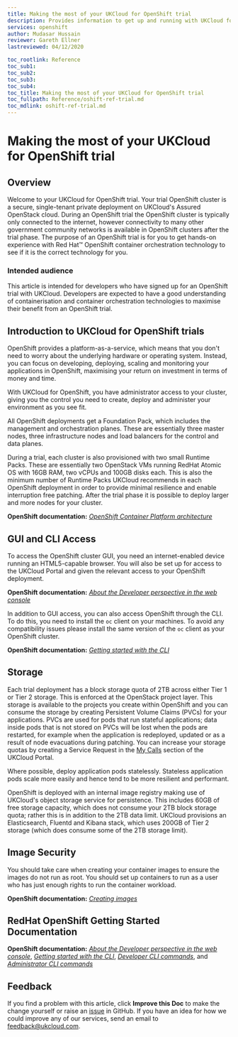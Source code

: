 ```yaml
---
title: Making the most of your UKCloud for OpenShift trial
description: Provides information to get up and running with UKCloud for OpenShift trials
services: openshift
author: Mudasar Hussain
reviewer: Gareth Ellner
lastreviewed: 04/12/2020

toc_rootlink: Reference
toc_sub1:
toc_sub2:
toc_sub3:
toc_sub4:
toc_title: Making the most of your UKCloud for OpenShift trial
toc_fullpath: Reference/oshift-ref-trial.md
toc_mdlink: oshift-ref-trial.md
---
```


# Making the most of your UKCloud for OpenShift trial

## Overview

Welcome to your UKCloud for OpenShift trial. Your trial OpenShift cluster is a secure, single-tenant private deployment on UKCloud's Assured OpenStack cloud. During an OpenShift trial the OpenShift cluster is typically only connected to the internet, however connectivity to many other government community networks is available in OpenShift clusters after the trial phase. The purpose of an OpenShift trial is for you to get hands-on experience with Red Hat&trade; OpenShift container orchestration technology to see if it is the correct technology for you.

### Intended audience

This article is intended for developers who have signed up for an OpenShift trial with UKCloud. Developers are expected to have a good understanding of containerisation and container orchestration technologies to maximise their benefit from an OpenShift trial.

## Introduction to UKCloud for OpenShift trials

OpenShift provides a platform-as-a-service, which means that you don't need to worry about the underlying hardware or operating system. Instead, you can focus on developing, deploying, scaling and monitoring your applications in OpenShift, maximising your return on investment in terms of money and time.

With UKCloud for OpenShift, you have administrator access to your cluster, giving you the control you need to create, deploy and administer your environment as you see fit.

All OpenShift deployments get a Foundation Pack, which includes the management and orchestration planes. These are essentially three master nodes, three infrastructure nodes and load balancers for the control and data planes.

During a trial, each cluster is also provisioned with two small Runtime Packs. These are essentially two OpenStack VMs running RedHat Atomic OS with 16GB RAM, two vCPUs and 100GB disks each. This is also the minimum number of Runtime Packs UKCloud recommends in each OpenShift deployment in order to provide minimal resilience and enable interruption free patching. After the trial phase it is possible to deploy larger and more nodes for your cluster.

**OpenShift documentation:** [*OpenShift Container Platform architecture*](https://docs.openshift.com/container-platform/4.6/architecture/architecture.html)

## GUI and CLI Access

To access the OpenShift cluster GUI, you need an internet-enabled device running an HTML5-capable browser. You will also be set up for access to the UKCloud Portal and given the relevant access to your OpenShift deployment.

**OpenShift documentation:** [*About the Developer perspective in the web console*](https://docs.openshift.com/container-platform/4.6/web_console/odc-about-developer-perspective.html)

In addition to GUI access, you can also access OpenShift through the CLI. To do this, you need to install the `oc` client on your machines. To avoid any compatibility issues please install the same version of the `oc` client as your OpenShift cluster. 

**OpenShift documentation:** [*Getting started with the CLI*](https://docs.openshift.com/container-platform/4.6/cli_reference/openshift_cli/getting-started-cli.html)

## Storage

Each trial deployment has a block storage quota of 2TB across either Tier 1 or Tier 2 storage. This is enforced at the OpenStack project layer. This storage is available to the projects you create within OpenShift and you can consume the storage by creating Persistent Volume Claims (PVCs) for your applications. PVCs are used for pods that run stateful applications; data inside pods that is not stored on PVCs will be lost when the pods are restarted, for example when the application is redeployed, updated or as a result of node evacuations during patching. You can increase your storage quotas by creating a Service Request in the [My Calls](https://portal.skyscapecloud.com/support/ivanti) section of the UKCloud Portal. 

Where possible, deploy application pods statelessly. Stateless application pods scale more easily and hence tend to be more resilient and performant.

OpenShift is deployed with an internal image registry making use of UKCloud's object storage service for persistence. This includes 60GB of free storage capacity, which does not consume your 2TB block storage quota; rather this is in addition to the 2TB data limit. UKCloud provisions an Elasticsearch, Fluentd and Kibana stack, which uses 200GB of Tier 2 storage (which does consume some of the 2TB storage limit).

## Image Security

You should take care when creating your container images to ensure the images do not run as root. You should set up containers to run as a user who has just enough rights to run the container workload.

**OpenShift documentation:** [*Creating images*](https://docs.openshift.com/container-platform/4.6/openshift_images/create-images.html)

## RedHat OpenShift Getting Started Documentation

**OpenShift documentation:** [*About the Developer perspective in the web console*](https://docs.openshift.com/container-platform/4.6/web_console/odc-about-developer-perspective.html), [*Getting started with the CLI*](https://docs.openshift.com/container-platform/4.6/cli_reference/openshift_cli/getting-started-cli.html), [*Developer CLI commands*](https://docs.openshift.com/container-platform/4.6/cli_reference/openshift_cli/developer-cli-commands.html), and [*Administrator CLI commands*](https://docs.openshift.com/container-platform/4.6/cli_reference/openshift_cli/administrator-cli-commands.html)

## Feedback

If you find a problem with this article, click **Improve this Doc** to make the change yourself or raise an [issue](https://github.com/UKCloud/documentation/issues) in GitHub. If you have an idea for how we could improve any of our services, send an email to <feedback@ukcloud.com>.

